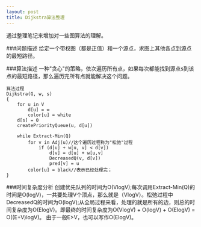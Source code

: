 ```yaml
---
layout: post
title: Dijkstra算法整理 
---
```


通过整理笔记来增加对一些图算法的理解。

###问题描述
给定一个带权图（都是正值）和一个源点，求图上其他各点到源点的最短路径。

###算法描述
一种"贪心"的策略，依次遍历所有点，如果每次都能找到源点s到该点的最短路径，那么遍历完所有点就能解决这个问题。

	算法过程
	Dijkstra(G, w, s)
	{
		for u in V
			d[u] = ∞
			color[u] = white
		d[s] = 0
		createPriorityQueue(u, d[u])
		
		while Extract-Min(Q)
			for v in Adj(u)//这个遍历过程称为"松弛"过程
				if (d[u] + w[u, v] < d[v])
					d[v] = d[u] + w[u,v]
					DecreasedQ(v, d[v])
					pred[v] = u
			color[u] = black//表示已经处理完；
	}


###时间复杂度分析
创建优先队列的时间为O(VlogV);每次调用Extract-Min(Q)的时间是O(logV)，一共要处理V个顶点，那么就是（VlogV）。松弛过程中DecreasedQ的时间为O(logV);从全局过程来看，处理的就是所有的边，则总的时间复杂度为O(ElogV)。即最终的时间复杂度为O(VlogV) + O(logV) + O(ElogV) = O((E+V)logV)。
由于一般E>V，也可以写作O(ElogV)。

